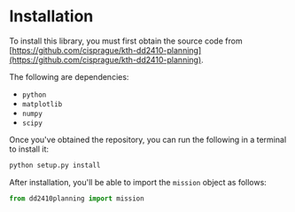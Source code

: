 # Installation
To install this library, you must first obtain the source code from [https://github.com/cisprague/kth-dd2410-planning](https://github.com/cisprague/kth-dd2410-planning).

The following are dependencies:
- `python`
- `matplotlib`
- `numpy`
- `scipy`



Once you've obtained the repository, you can run the following in a terminal to install it:

```bash
python setup.py install
```

After installation, you'll be able to import the `mission` object as follows:
```python
from dd2410planning import mission
```
